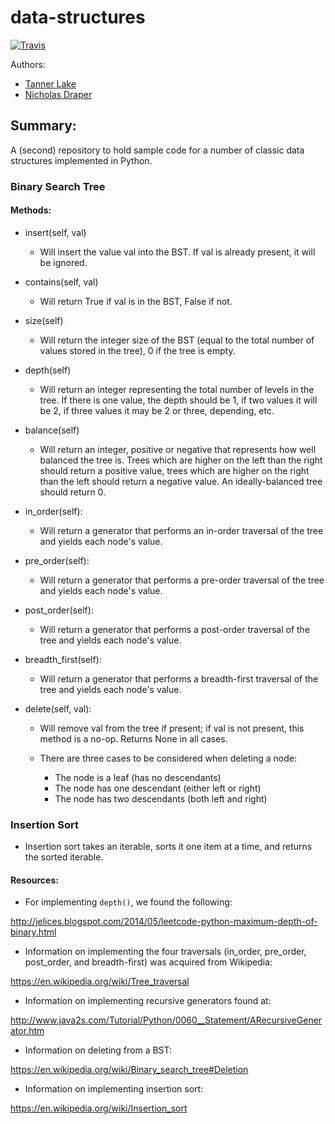 # data-structures

[![Travis](https://travis-ci.org/tlake/data-structures-mk2.svg)](https://travis-ci.org/tlake/data-structures-mk2.svg)

Authors:

- [Tanner Lake](https://github.com/tlake)
- [Nicholas Draper](https://github.com/ndraper2)

## Summary:
A (second) repository to hold sample code for a number of classic data structures implemented in Python.


### Binary Search Tree


#### Methods:

- insert(self, val)
    * Will insert the value val into the BST.  If val is already present, it
    will be ignored.

- contains(self, val)
    * Will return True if val is in the BST, False if not.

- size(self)
    * Will return the integer size of the BST (equal to the total number of
    values stored in the
    tree), 0 if the tree is empty.

- depth(self)
    * Will return an integer representing the total number of levels in the
    tree. If there is one value, the depth should be 1, if two values it will
    be 2, if three values it may be 2 or three, depending, etc.

- balance(self)
    * Will return an integer, positive or negative that represents how well
    balanced the tree is. Trees which are higher on the left than the right
    should return a positive value, trees which are higher on the right than
    the left should return a negative value.  An ideally-balanced tree should
    return 0.

- in_order(self):
    * Will return a generator that performs an in-order traversal of the tree
    and yields each node's value.

- pre_order(self):
    * Will return a generator that performs a pre-order traversal of the tree
    and yields each node's value.

- post_order(self):
    * Will return a generator that performs a post-order traversal of the tree
    and yields each node's value.

- breadth_first(self):
    * Will return a generator that performs a breadth-first traversal of the
    tree and yields each node's value.

- delete(self, val):
    * Will remove val from the tree if present; if val is not present, this
    method is a no-op. Returns None in all cases.

    * There are three cases to be considered when deleting a node:
        - The node is a leaf (has no descendants)
        - The node has one descendant (either left or right)
        - The node has two descendants (both left and right)

### Insertion Sort

- Insertion sort takes an iterable, sorts it one item at a time, and returns the sorted iterable.


#### Resources:

- For implementing `depth()`, we found the following:

http://jelices.blogspot.com/2014/05/leetcode-python-maximum-depth-of-binary.html

- Information on implementing the four traversals (in_order, pre_order,
post_order, and breadth-first) was acquired from Wikipedia:

https://en.wikipedia.org/wiki/Tree_traversal

- Information on implementing recursive generators found at:

http://www.java2s.com/Tutorial/Python/0060__Statement/ARecursiveGenerator.htm

- Information on deleting from a BST:

https://en.wikipedia.org/wiki/Binary_search_tree#Deletion

- Information on implementing insertion sort:

https://en.wikipedia.org/wiki/Insertion_sort
